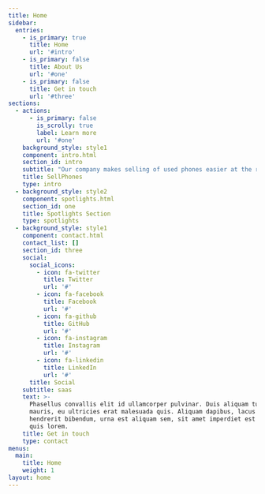 ```yaml
---
title: Home
sidebar:
  entries:
    - is_primary: true
      title: Home
      url: '#intro'
    - is_primary: false
      title: About Us
      url: '#one'
    - is_primary: false
      title: Get in touch
      url: '#three'
sections:
  - actions:
      - is_primary: false
        is_scrolly: true
        label: Learn more
        url: '#one'
    background_style: style1
    component: intro.html
    section_id: intro
    subtitle: "Our company makes selling of used phones easier at the right price\r. So in this model there is a seller who wants to sell his mobile and there is a buyer who wants to purchase a mobile\r. The role of our company is to determine the right price of the mobile that the seller is trying to sell\r. For this we’ll use algorithms to collect data about phones which will help us estimate the cost of the cell phones depending on their condition\r. Then it goes through a verification process where in the seller submits his cell phone to our service center, in our service center we check for all the defects and give a final estimated price. Once this is done the ad for User’s cell phone goes live on our website through which any person can buy it\r."
    title: SellPhones
    type: intro
  - background_style: style2
    component: spotlights.html
    section_id: one
    title: Spotlights Section
    type: spotlights
  - background_style: style1
    component: contact.html
    contact_list: []
    section_id: three
    social:
      social_icons:
        - icon: fa-twitter
          title: Twitter
          url: '#'
        - icon: fa-facebook
          title: Facebook
          url: '#'
        - icon: fa-github
          title: GitHub
          url: '#'
        - icon: fa-instagram
          title: Instagram
          url: '#'
        - icon: fa-linkedin
          title: LinkedIn
          url: '#'
      title: Social
    subtitle: saas
    text: >-
      Phasellus convallis elit id ullamcorper pulvinar. Duis aliquam turpis
      mauris, eu ultricies erat malesuada quis. Aliquam dapibus, lacus eget
      hendrerit bibendum, urna est aliquam sem, sit amet imperdiet est velit
      quis lorem.
    title: Get in touch
    type: contact
menus:
  main:
    title: Home
    weight: 1
layout: home
---
```



